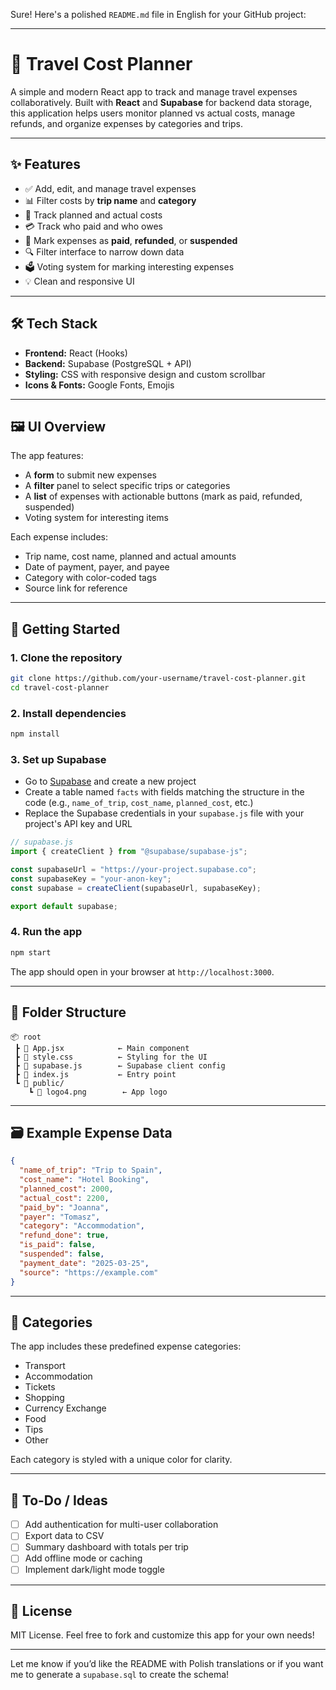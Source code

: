 Sure! Here's a polished `README.md` file in English for your GitHub project:

---

# 🧳 Travel Cost Planner

A simple and modern React app to track and manage travel expenses collaboratively. Built with **React** and **Supabase** for backend data storage, this application helps users monitor planned vs actual costs, manage refunds, and organize expenses by categories and trips.

---

## ✨ Features

- ✅ Add, edit, and manage travel expenses
- 📊 Filter costs by **trip name** and **category**
- 🧾 Track planned and actual costs
- 💳 Track who paid and who owes
- 🔄 Mark expenses as **paid**, **refunded**, or **suspended**
- 🔍 Filter interface to narrow down data
- 🗳️ Voting system for marking interesting expenses
- 💡 Clean and responsive UI

---

## 🛠️ Tech Stack

- **Frontend:** React (Hooks)
- **Backend:** Supabase (PostgreSQL + API)
- **Styling:** CSS with responsive design and custom scrollbar
- **Icons & Fonts:** Google Fonts, Emojis

---

## 🖼️ UI Overview

The app features:
- A **form** to submit new expenses
- A **filter** panel to select specific trips or categories
- A **list** of expenses with actionable buttons (mark as paid, refunded, suspended)
- Voting system for interesting items

Each expense includes:
- Trip name, cost name, planned and actual amounts
- Date of payment, payer, and payee
- Category with color-coded tags
- Source link for reference

---

## 🚀 Getting Started

### 1. Clone the repository

```bash
git clone https://github.com/your-username/travel-cost-planner.git
cd travel-cost-planner
```

### 2. Install dependencies

```bash
npm install
```

### 3. Set up Supabase

- Go to [Supabase](https://supabase.com/) and create a new project
- Create a table named `facts` with fields matching the structure in the code (e.g., `name_of_trip`, `cost_name`, `planned_cost`, etc.)
- Replace the Supabase credentials in your `supabase.js` file with your project's API key and URL

```js
// supabase.js
import { createClient } from "@supabase/supabase-js";

const supabaseUrl = "https://your-project.supabase.co";
const supabaseKey = "your-anon-key";
const supabase = createClient(supabaseUrl, supabaseKey);

export default supabase;
```

### 4. Run the app

```bash
npm start
```

The app should open in your browser at `http://localhost:3000`.

---

## 🧠 Folder Structure

```
📦 root
 ┣ 📄 App.jsx            ← Main component
 ┣ 📄 style.css          ← Styling for the UI
 ┣ 📄 supabase.js        ← Supabase client config
 ┣ 📄 index.js           ← Entry point
 ┗ 📁 public/
    ┗ 📄 logo4.png        ← App logo
```

---

## 🗃️ Example Expense Data

```json
{
  "name_of_trip": "Trip to Spain",
  "cost_name": "Hotel Booking",
  "planned_cost": 2000,
  "actual_cost": 2200,
  "paid_by": "Joanna",
  "payer": "Tomasz",
  "category": "Accommodation",
  "refund_done": true,
  "is_paid": false,
  "suspended": false,
  "payment_date": "2025-03-25",
  "source": "https://example.com"
}
```

---

## 🧩 Categories

The app includes these predefined expense categories:

- Transport
- Accommodation
- Tickets
- Shopping
- Currency Exchange
- Food
- Tips
- Other

Each category is styled with a unique color for clarity.

---

## 📌 To-Do / Ideas

- [ ] Add authentication for multi-user collaboration
- [ ] Export data to CSV
- [ ] Summary dashboard with totals per trip
- [ ] Add offline mode or caching
- [ ] Implement dark/light mode toggle

---

## 📄 License

MIT License. Feel free to fork and customize this app for your own needs!

---

Let me know if you’d like the README with Polish translations or if you want me to generate a `supabase.sql` to create the schema!
